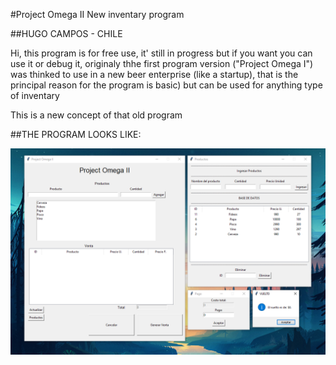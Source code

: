 #Project Omega II
New inventary program

##HUGO CAMPOS - CHILE

Hi, this program is for free use, it' still in progress but if you want you can use it or debug it, originaly thhe first program version ("Project Omega I") was thinked to use in a new beer enterprise (like a startup), that is the principal reason for the program is basic) but can be used for anything type of inventary

This is a new concept of that old program

##THE PROGRAM LOOKS LIKE:

![image](README/Screenshot_1.png)


